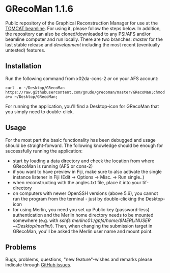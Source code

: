 GRecoMan 1.1.6
========

Public repository of the Graphical Reconstruction Manager for use at the [TOMCAT beamline](http://www.psi.ch/sls/tomcat/). For using it, please follow the steps below. In addition, the repository can also be cloned/downloaded to any PSI/AFS and/or beamline computer and run locally. There are two branches: *master* for the last stable release and *development* including the most recent (eventually untested) features.

## Installation
Run the following command from x02da-cons-2 *or* on your AFS account:

```
curl -o ~/Desktop/GRecoMan https://raw.githubusercontent.com/gnudo/grecoman/master/GRecoMan;chmod a+x ~/Desktop/GRecoMan;
```

For running the application, you'll find a Desktop-icon for GRecoMan that you simply need to double-click.

## Usage

For the most part the basic functionality has been debugged and usage should be straight-forward. The following knowledge should be enough for successfully running the application:

* start by loading a data directory and check the location from where GRecoMan is running (AFS or cons-2)
* if you want to have preview in Fiji, make sure to also activate the single instance listener in Fiji (Edit -> Options -> Misc. -> Run single..)
* when reconstructing with the angles.txt file, place it into your tif-directory
* on computers with newer OpenSSH versions (above 5.6), you cannot run the program from the terminal - just by double-clicking the Desktop-icon
* for using Merlin, you need you set up Public key (password-less) authentication and the Merlin home directory needs to be mounted somewhere (e.g. with *sshfs merlinc01:/gpfs/home/$MERLINUSER ~/Desktop/merlin/*). Then, when changing the submission target in GRecoMan, you'll be asked the Merlin user name and mount point.

## Problems

Bugs, problems, questions, "new feature"-wishes and remarks please indicate through [GitHub issues](https://github.com/gnudo/grecoman/issues).
